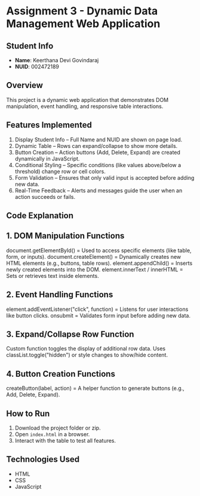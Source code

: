 # Assignment 3 - Dynamic Data Management Web Application

## Student Info
- **Name**: Keerthana Devi Govindaraj
- **NUID**: 002472189

## Overview
This project is a dynamic web application that demonstrates DOM manipulation, event handling, and responsive table interactions.

## Features Implemented

1. Display Student Info – Full Name and NUID are shown on page load.
2. Dynamic Table – Rows can expand/collapse to show more details.
3. Button Creation – Action buttons (Add, Delete, Expand) are created dynamically in JavaScript.
4. Conditional Styling – Specific conditions (like values above/below a threshold) change row or cell colors.
5. Form Validation – Ensures that only valid input is accepted before adding new data.
6. Real-Time Feedback – Alerts and messages guide the user when an action succeeds or fails.

## Code Explanation
## 1. DOM Manipulation Functions

document.getElementById() = Used to access specific elements (like table, form, or inputs).
document.createElement() = Dynamically creates new HTML elements (e.g., buttons, table rows).
element.appendChild() = Inserts newly created elements into the DOM.
element.innerText / innerHTML = Sets or retrieves text inside elements.

## 2. Event Handling Functions

element.addEventListener("click", function) = Listens for user interactions like button clicks.
onsubmit = Validates form input before adding new data.

## 3. Expand/Collapse Row Function

Custom function toggles the display of additional row data.
Uses classList.toggle("hidden") or style changes to show/hide content.

## 4. Button Creation Functions

createButton(label, action) =  A helper function to generate buttons (e.g., Add, Delete, Expand).

## How to Run
1. Download the project folder or zip.
2. Open `index.html` in a browser.
3. Interact with the table to test all features.

## Technologies Used
- HTML
- CSS
- JavaScript 

